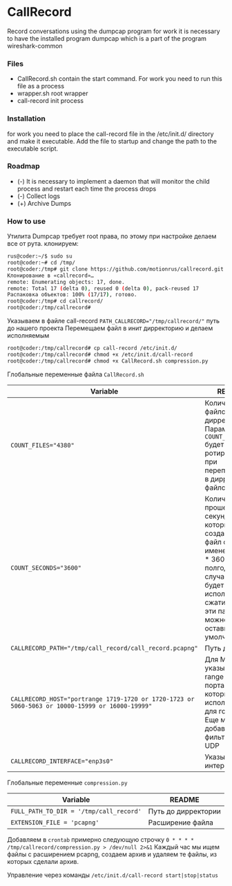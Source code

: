 # CallRecord

Record conversations using the dumpcap program
for work it is necessary to have the installed program dumpcap which is a part of the program wireshark-common

### Files

 - CallRecord.sh contain the start command. For work you need to run this file as a process
 - wrapper.sh root wrapper
 - call-record init process


### Installation

for work you need to place the call-record file in the /etc/init.d/ directory and make it executable. Add the file to startup and change the path to the executable script.

### Roadmap

 - (-) It is necessary to implement a daemon that will monitor the child process and restart each time the process drops
 - (-) Collect logs
 - (+) Archive Dumps

### How to use

Утилита Dumpcap требует root права, по этому при настройке делаем все от рута. 
клонируем:
```bash
rus@coder:~/$ sudo su
root@coder:~# cd /tmp/
root@coder:/tmp# git clone https://github.com/motionrus/callrecord.git
Клонирование в «callrecord»…
remote: Enumerating objects: 17, done.
remote: Total 17 (delta 0), reused 0 (delta 0), pack-reused 17
Распаковка объектов: 100% (17/17), готово.
root@coder:/tmp# cd callrecord/
root@coder:/tmp/callrecord#
```

Указываем в файле call-record `PATH_CALLRECORD="/tmp/callrecord/"` путь до нашего проекта
Перемещаем файл в инит дирректорию и делаем исполняемым
```bash
root@coder:/tmp/callrecord# cp call-record /etc/init.d/
root@coder:/tmp/callrecord# chmod +x /etc/init.d/call-record 
root@coder:/tmp/callrecord# chmod +x CallRecord.sh compression.py
```

Глобальные переменные файла `CallRecord.sh`

| Variable | README |
| ------ | ------ |
| `COUNT_FILES="4380"` | Количество файлов в дирректории. Параметр `COUNT_FILES` будет ротироваться при переполнении в дирректории файлов |
| `COUNT_SECONDS="3600"` | Количество прошедших секунд после которых будет создан новый файл с новым именем. 4380 * 3600 = полгода. В случае если будет использоваться сжатие данных, эти параметры можно оставить по умолчанию. |
| `CALLRECORD_PATH="/tmp/call_record/call_record.pcapng"` | Путь до файла |
| `CALLRECORD_HOST="portrange 1719-1720 or 1720-1723 or 5060-5063 or 10000-15999 or 16000-19999"` | Для МЕРЫ указываем range по портам, которые будут использоваться для голоса. Еще можно добавить в фильтр только UDP |
| `CALLRECORD_INTERFACE="enp3s0"` | Указываем интерфейс |

Глобальные переменные `compression.py`

| Variable | README |
| ------ | ------ |
| `FULL_PATH_TO_DIR = '/tmp/call_record'` | Путь до дирректории |
| `EXTENSION_FILE = 'pcapng'` | Расширение файла |

Добавляем в `crontab` примерно следующую строчку `0 * * * * /tmp/callrecord/compression.py > /dev/null 2>&1`
Каждый час мы ищем файлы с расширением pcapng, создаем архив и удаляем те файлы, из которых сделали архив.

Управление через команды `/etc/init.d/call-record start|stop|status`
